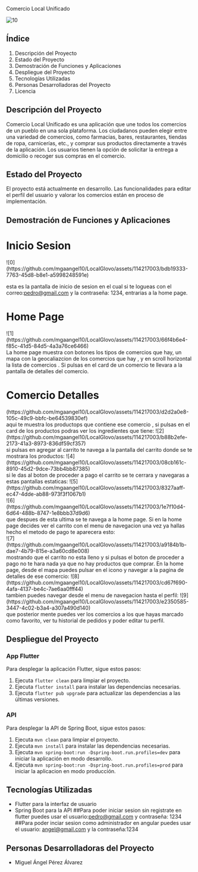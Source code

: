 Comercio Local Unificado

![10](https://github.com/mgaangel10/LocalGlovo/assets/114217003/d2a86049-496d-4950-a210-05f289760dcb)

## Índice
1. Descripción del Proyecto
2. Estado del Proyecto
3. Demostración de Funciones y Aplicaciones
4. Despliegue del Proyecto
5. Tecnologías Utilizadas
6. Personas Desarrolladoras del Proyecto
7. Licencia

## Descripción del Proyecto
Comercio Local Unificado es una aplicación que une todos los comercios de un pueblo en una sola plataforma. Los ciudadanos pueden elegir entre una variedad de comercios, como farmacias, bares, restaurantes, tiendas de ropa, carnicerías, etc., y comprar sus productos directamente a través de la aplicación. Los usuarios tienen la opción de solicitar la entrega a domicilio o recoger sus compras en el comercio.

## Estado del Proyecto
El proyecto está actualmente en desarrollo. Las funcionalidades para editar el perfil del usuario y valorar los comercios están en proceso de implementación.

## Demostración de Funciones y Aplicaciones
<h1>Inicio Sesion</h1>
![0](https://github.com/mgaangel10/LocalGlovo/assets/114217003/bdb19333-7763-45d8-b8e1-a5998248591e)<br>

esta es la pantalla de inicio de sesion en el cual si te logueas con el correo:pedro@gmail.com y la contraseña: 1234, entrarias a la home page.
<h1>Home Page</h1>
![1](https://github.com/mgaangel10/LocalGlovo/assets/114217003/66f4b6e4-f85c-41d5-84d5-4a3a76ce6466)<br>
La home page muestra con botones los tipos de comercios que hay, un mapa con la geocaliazcion de los comercios que hay , y en scroll horizontal la lista de comercios .
Si pulsas en el card de un comercio te llevara a la pantalla de detalles del comercio.
<h1>Comercio Detalles</h1>
(https://github.com/mgaangel10/LocalGlovo/assets/114217003/d2d2a0e8-105c-49c9-bbfc-be64539830ef)<br>
aqui te muestra los productops que contiene ese comercio , si pulsas en el card de los productos podras ver los ingredientes que tiene:
![2](https://github.com/mgaangel10/LocalGlovo/assets/114217003/b88b2efe-2173-41a3-8973-836df59cf357)<br>
si pulsas en agregar al carrito te navega a la pantalla del carrito donde se te mostrara los productos:
![4](https://github.com/mgaangel10/LocalGlovo/assets/114217003/08cb161c-8910-45d2-9dce-73bb4bb87385)<br>
si le das al boton de proceder a pago el carrito se te cerrara y navegaras a estas pantallas estaticas:
![5](https://github.com/mgaangel10/LocalGlovo/assets/114217003/8327aaff-ec47-4dde-ab88-973f3f1067b1)<br>
![6](https://github.com/mgaangel10/LocalGlovo/assets/114217003/1e7f10d4-6d64-488b-8747-1e8bbb37d9d6)<br>
que despues de esta ultima se te navega a la home page. Si en la home page decides ver el carrito con el menu de navegacion una vez ya hallas hecho el metodo de pago 
te aparecera esto:<br>
![7](https://github.com/mgaangel10/LocalGlovo/assets/114217003/a9184b1b-dae7-4b79-815e-a3a60cd8e008)<br>
mostrando que el carrito no esta lleno y si pulsas el boton de proceder a pago no te hara nada ya que no hay productos que comprar.
En la home page, desde el mapa puedes pulsar en el icono y navegar a la pagina de detalles de ese comercio: 
![8](https://github.com/mgaangel10/LocalGlovo/assets/114217003/cd67f690-4afa-4137-be4c-7ae6aa0fff44)<br>
tambien puedes navegar desde el menu de navegacion hasta el perfil:
![9](https://github.com/mgaangel10/LocalGlovo/assets/114217003/e2350585-3447-4c02-b3a4-a307a490d140)<br>
que posterior mente puedes ver los comercios a los que hayas marcado como favorito, ver tu historial de pedidos y poder editar tu perfil.



## Despliegue del Proyecto
### App Flutter
Para desplegar la aplicación Flutter, sigue estos pasos:
1. Ejecuta `flutter clean` para limpiar el proyecto.
2. Ejecuta `flutter install` para instalar las dependencias necesarias.
3. Ejecuta `flutter pub upgrade` para actualizar las dependencias a las últimas versiones.

### API
Para desplegar la API de Spring Boot, sigue estos pasos:
1. Ejecuta `mvn clean` para limpiar el proyecto.
2. Ejecuta `mvn install` para instalar las dependencias necesarias.
3. Ejecuta `mvn spring-boot:run -Dspring-boot.run.profiles=dev` para iniciar la aplicación en modo desarrollo.
4. Ejecuta `mvn spring-boot:run -Dspring-boot.run.profiles=prod` para iniciar la aplicacion en modo producción.

## Tecnologías Utilizadas
- Flutter para la interfaz de usuario
- Spring Boot para la API
##Para poder iniciar sesion sin registrate en flutter
puedes usar el usuario:pedro@gmail.com
y contraseña: 1234
##Para poder inciar sesion como administrador en angular
puedes usar el usuario: angel@gmail.com
y la contraseña:1234 
## Personas Desarrolladoras del Proyecto
- Miguel Ángel Pérez Álvarez


